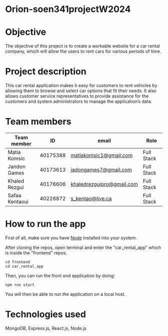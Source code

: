 # Orion-soen341projectW2024
# Objective
The objective of this project is to create a workable website for a car rental company, which will allow the users to rent cars for various periods of time. 

# Project description
This car rental application makes it easy for customers to rent vehicles by allowing them to browse and select car options that fit their needs. It also allows customer service representatives to provide assistance for the customers and system administrators to manage the application’s data.

# Team members
| Team member | ID | email | Role |
|-----|-----|-----|-----|
|Matia Komsic|40175388|matiakomsic1@gmail.com|Full Stack|
|Jandon Games|40173613|jadongames7@gmail.com|Full Stack|
|Khaled Rezgui|40176606|khaledrezguipro@gmail.com|Full Stack|
|Safaa Kentaoui|40228872|s_kentao@live.ca|Full Stack|

# How to run the app
First of all, make sure you have [Node](https://nodejs.org/en) installed into your system. 

After cloning the repos, open terminal and enter the "car_rental_app" which is inside the "frontend" repos. 
```
cd frontend
cd car_rental_app
```
Then, you can run the front end application by doing:
```
npm run start
```
You will then be able to run the application on a local host. 

# Technologies used
MongoDB, Express.js, React.js, Node.js
